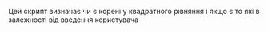 Цей скрипт визначає чи є корені у квадратного рівняння і якщо є то які в залежності від введення користувача
